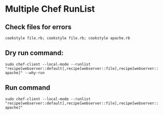 # Multiple Chef RunList

## Check files for errors

`cookstyle file.rb; cookstyle file.rb; cookstyle apache.rb`

## Dry run command:

`sudo chef-client --local-mode --runlist "recipe[webserver::default],recipe[webserver::file],recipe[webserver::apache]" --why-run`

## Run command

`sudo chef-client --local-mode --runlist "recipe[webserver::default],recipe[webserver::file],recipe[webserver::apache]"`

